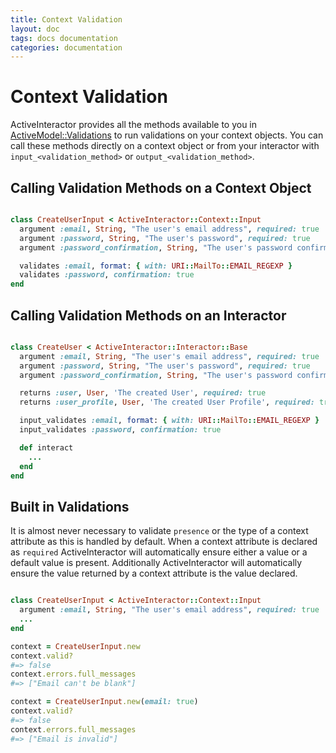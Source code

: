 ```yaml
---
title: Context Validation
layout: doc
tags: docs documentation
categories: documentation
---
```

# Context Validation

ActiveInteractor provides all the methods available to you in [ActiveModel::Validations](https://api.rubyonrails.org/classes/ActiveModel/Validations.html)
to run validations on your context objects.  You can call these methods directly on a context object or from your interactor with `input_<validation_method>`
or `output_<validation_method>`.

## Calling Validation Methods on a Context Object

```ruby

class CreateUserInput < ActiveInteractor::Context::Input
  argument :email, String, "The user's email address", required: true
  argument :password, String, "The user's password", required: true
  argument :password_confirmation, String, "The user's password confirmation", required: true

  validates :email, format: { with: URI::MailTo::EMAIL_REGEXP }
  validates :password, confirmation: true
end
```

## Calling Validation Methods on an Interactor

```ruby

class CreateUser < ActiveInteractor::Interactor::Base
  argument :email, String, "The user's email address", required: true
  argument :password, String, "The user's password", required: true
  argument :password_confirmation, String, "The user's password confirmation", required: true

  returns :user, User, 'The created User', required: true
  returns :user_profile, User, 'The created User Profile', required: true

  input_validates :email, format: { with: URI::MailTo::EMAIL_REGEXP }
  input_validates :password, confirmation: true

  def interact
    ...
  end
end
```

## Built in Validations

It is almost never necessary to validate `presence` or the type of a context attribute as this is handled by default.  When a context attribute is declared as `required` ActiveInteractor will automatically ensure either a value or a default value is present.  Additionally ActiveInteractor will automatically ensure the value returned by a context attribute is the value declared.

```ruby

class CreateUserInput < ActiveInteractor::Context::Input
  argument :email, String, "The user's email address", required: true
  ...
end

context = CreateUserInput.new
context.valid?
#=> false
context.errors.full_messages
#=> ["Email can't be blank"]

context = CreateUserInput.new(email: true)
context.valid?
#=> false
context.errors.full_messages
#=> ["Email is invalid"]
```
